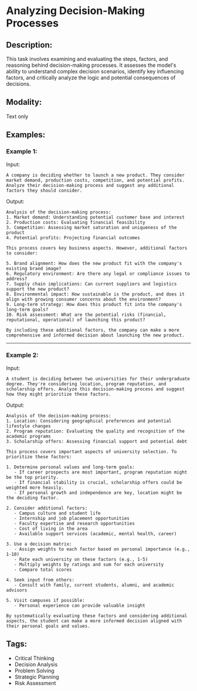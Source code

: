 # Analyzing Decision-Making Processes

## Description:
This task involves examining and evaluating the steps, factors, and reasoning behind decision-making processes. It assesses the model's ability to understand complex decision scenarios, identify key influencing factors, and critically analyze the logic and potential consequences of decisions.

## Modality:
Text only

## Examples:

### Example 1:

Input:

```
A company is deciding whether to launch a new product. They consider market demand, production costs, competition, and potential profits. Analyze their decision-making process and suggest any additional factors they should consider.
```

Output:

```
Analysis of the decision-making process:
1. Market demand: Understanding potential customer base and interest
2. Production costs: Evaluating financial feasibility
3. Competition: Assessing market saturation and uniqueness of the product
4. Potential profits: Projecting financial outcomes

This process covers key business aspects. However, additional factors to consider:

5. Brand alignment: How does the new product fit with the company's existing brand image?
6. Regulatory environment: Are there any legal or compliance issues to address?
7. Supply chain implications: Can current suppliers and logistics support the new product?
8. Environmental impact: How sustainable is the product, and does it align with growing consumer concerns about the environment?
9. Long-term strategy: How does this product fit into the company's long-term goals?
10. Risk assessment: What are the potential risks (financial, reputational, operational) of launching this product?

By including these additional factors, the company can make a more comprehensive and informed decision about launching the new product.
```

---

### Example 2:

Input:

```
A student is deciding between two universities for their undergraduate degree. They're considering location, program reputation, and scholarship offers. Analyze this decision-making process and suggest how they might prioritize these factors.
```

Output:

```
Analysis of the decision-making process:
1. Location: Considering geographical preferences and potential lifestyle changes
2. Program reputation: Evaluating the quality and recognition of the academic programs
3. Scholarship offers: Assessing financial support and potential debt

This process covers important aspects of university selection. To prioritize these factors:

1. Determine personal values and long-term goals:
   - If career prospects are most important, program reputation might be the top priority.
   - If financial stability is crucial, scholarship offers could be weighted more heavily.
   - If personal growth and independence are key, location might be the deciding factor.

2. Consider additional factors:
   - Campus culture and student life
   - Internship and job placement opportunities
   - Faculty expertise and research opportunities
   - Cost of living in the area
   - Available support services (academic, mental health, career)

3. Use a decision matrix:
   - Assign weights to each factor based on personal importance (e.g., 1-10)
   - Rate each university on these factors (e.g., 1-5)
   - Multiply weights by ratings and sum for each university
   - Compare total scores

4. Seek input from others:
   - Consult with family, current students, alumni, and academic advisors

5. Visit campuses if possible:
   - Personal experience can provide valuable insight

By systematically evaluating these factors and considering additional aspects, the student can make a more informed decision aligned with their personal goals and values.
```

## Tags:
- Critical Thinking
- Decision Analysis
- Problem Solving
- Strategic Planning
- Risk Assessment